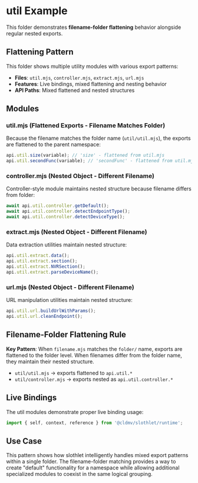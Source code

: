 # util Example

This folder demonstrates **filename-folder flattening** behavior alongside regular nested exports.

## Flattening Pattern

This folder shows multiple utility modules with various export patterns:

- **Files**: `util.mjs`, `controller.mjs`, `extract.mjs`, `url.mjs`
- **Features**: Live bindings, mixed flattening and nesting behavior
- **API Paths**: Mixed flattened and nested structures

## Modules

### util.mjs (Flattened Exports - Filename Matches Folder)

Because the filename matches the folder name (`util/util.mjs`), the exports are flattened to the parent namespace:

```js
api.util.size(variable); // 'size' - flattened from util.mjs
api.util.secondFunc(variable); // 'secondFunc' - flattened from util.mjs
```

### controller.mjs (Nested Object - Different Filename)

Controller-style module maintains nested structure because filename differs from folder:

```js
await api.util.controller.getDefault();
await api.util.controller.detectEndpointType();
await api.util.controller.detectDeviceType();
```

### extract.mjs (Nested Object - Different Filename)

Data extraction utilities maintain nested structure:

```js
api.util.extract.data();
api.util.extract.section();
api.util.extract.NVRSection();
api.util.extract.parseDeviceName();
```

### url.mjs (Nested Object - Different Filename)

URL manipulation utilities maintain nested structure:

```js
api.util.url.buildUrlWithParams();
api.util.url.cleanEndpoint();
```

## Filename-Folder Flattening Rule

**Key Pattern**: When `filename.mjs` matches the `folder/` name, exports are flattened to the folder level. When filenames differ from the folder name, they maintain their nested structure.

- `util/util.mjs` → exports flattened to `api.util.*`
- `util/controller.mjs` → exports nested as `api.util.controller.*`

## Live Bindings

The util modules demonstrate proper live binding usage:

```js
import { self, context, reference } from '@cldmv/slothlet/runtime';
```

## Use Case

This pattern shows how slothlet intelligently handles mixed export patterns within a single folder. The filename-folder matching provides a way to create "default" functionality for a namespace while allowing additional specialized modules to coexist in the same logical grouping.
